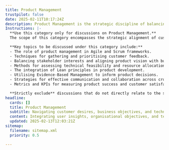 ```yaml
---
title: Product Management
trustpilot: false
date: 2025-02-11T10:17:24Z
description: Product Management is the strategic discipline of balancing customer needs, business goals, and technical feasibility to maximise product value. It involves defining vision, prioritising opportunities, and guiding development efforts to ensure alignment with market demands and organisational objectives. Effective Product Management enables teams to deliver impactful solutions, adapt to change, and drive continuous value delivery through evidence-based decision-making and cross-functional collaboration.
Instructions: |-
  **Use this category only for discussions on Product Management.**  
  The scope of this category encompasses the strategic alignment of customer needs, business objectives, and technical capabilities in the development and management of products. It focuses on the methodologies and frameworks that guide product managers in making informed decisions that drive product success and organisational growth.

  **Key topics to be discussed under this category include:**
  - The role of product management in Agile and Scrum frameworks.
  - Techniques for gathering and prioritising customer feedback.
  - Balancing stakeholder interests and aligning product vision with business strategy.
  - Methods for assessing technical feasibility and resource allocation.
  - The integration of Lean principles in product development.
  - Utilising Evidence-Based Management to inform product decisions.
  - Strategies for effective communication and collaboration across cross-functional teams.
  - Metrics and KPIs for measuring product success and customer satisfaction.

  **Strictly exclude** discussions that do not directly relate to the strategic aspects of product management, such as technical implementation details, unrelated project management methodologies, or personal opinions that lack a foundation in established product management theories and practices.
headline:
  cards: []
  title: Product Management
  subtitle: Navigating customer desires, business objectives, and technical realities for effective product strategy and delivery.
  content: Integrating user insights, organisational objectives, and technical constraints to shape effective product strategies. Posts should explore prioritisation techniques, stakeholder engagement, iterative development, and performance measurement, while considering frameworks that enhance adaptability and responsiveness in complex environments.
  updated: 2025-02-13T12:03:21Z
sitemap:
  filename: sitemap.xml
  priority: 0.5

---
```


